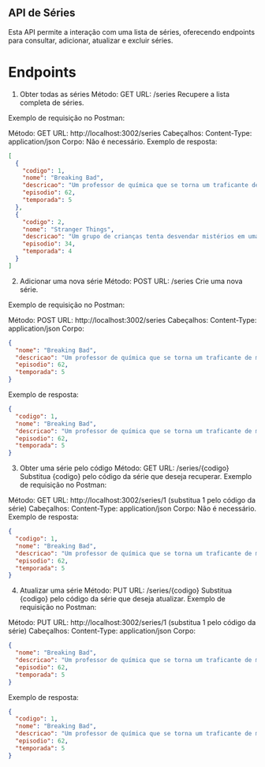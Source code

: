 ## API de Séries

Esta API permite a interação com uma lista de séries, oferecendo endpoints para consultar, adicionar, atualizar e excluir séries.

# Endpoints

1. Obter todas as séries
   Método: GET
   URL: /series
   Recupere a lista completa de séries.

Exemplo de requisição no Postman:

Método: GET
URL: http://localhost:3002/series
Cabeçalhos:
Content-Type: application/json
Corpo: Não é necessário.
Exemplo de resposta:

```json
[
  {
    "codigo": 1,
    "nome": "Breaking Bad",
    "descricao": "Um professor de química que se torna um traficante de metanfetamina.",
    "episodio": 62,
    "temporada": 5
  },
  {
    "codigo": 2,
    "nome": "Stranger Things",
    "descricao": "Um grupo de crianças tenta desvendar mistérios em uma pequena cidade.",
    "episodio": 34,
    "temporada": 4
  }
]
```

2. Adicionar uma nova série
   Método: POST
   URL: /series
   Crie uma nova série.

Exemplo de requisição no Postman:

Método: POST
URL: http://localhost:3002/series
Cabeçalhos:
Content-Type: application/json
Corpo:

```json
{
  "nome": "Breaking Bad",
  "descricao": "Um professor de química que se torna um traficante de metanfetamina.",
  "episodio": 62,
  "temporada": 5
}
```

Exemplo de resposta:

```json
{
  "codigo": 1,
  "nome": "Breaking Bad",
  "descricao": "Um professor de química que se torna um traficante de metanfetamina.",
  "episodio": 62,
  "temporada": 5
}
```

3. Obter uma série pelo código
   Método: GET
   URL: /series/{codigo}
   Substitua {codigo} pelo código da série que deseja recuperar.
   Exemplo de requisição no Postman:

Método: GET
URL: http://localhost:3002/series/1 (substitua 1 pelo código da série)
Cabeçalhos:
Content-Type: application/json
Corpo: Não é necessário.
Exemplo de resposta:

```json
{
  "codigo": 1,
  "nome": "Breaking Bad",
  "descricao": "Um professor de química que se torna um traficante de metanfetamina.",
  "episodio": 62,
  "temporada": 5
}
```

4. Atualizar uma série
   Método: PUT
   URL: /series/{codigo}
   Substitua {codigo} pelo código da série que deseja atualizar.
   Exemplo de requisição no Postman:

Método: PUT
URL: http://localhost:3002/series/1 (substitua 1 pelo código da série)
Cabeçalhos:
Content-Type: application/json
Corpo:

```json
{
  "nome": "Breaking Bad",
  "descricao": "Um professor de química que se torna um traficante de metanfetamina.",
  "episodio": 62,
  "temporada": 5
}
```

Exemplo de resposta:

```json
{
  "codigo": 1,
  "nome": "Breaking Bad",
  "descricao": "Um professor de química que se torna um traficante de metanfetamina.",
  "episodio": 62,
  "temporada": 5
}
```
